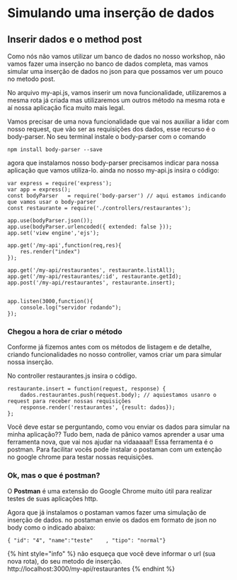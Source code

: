 # Simulando uma inserção de dados

## Inserir dados e o method post

Como nós não vamos utilizar um banco de dados no nosso workshop, não vamos fazer uma inserção no banco de dados completa, mas vamos simular uma inserção de dados no json para que possamos ver um pouco no metodo post.

No arquivo my-api.js, vamos inserir um nova funcionalidade, utilizaremos a mesma rota já criada mas utilizaremos um outros método na mesma rota e aí nossa aplicação fica muito mais legal.

Vamos precisar de uma nova funcionalidade que vai nos auxiliar a lidar com nosso request, que vão ser as requisições dos dados, esse recurso é o body-parser. No seu terminal instale o body-parser com o comando

```text
npm install body-parser --save
```

agora que instalamos nosso body-parser precisamos indicar para nossa aplicação que vamos utiliza-lo. ainda no nosso my-api.js insira o código:

```text
var express = require('express');
var app = express();
const bodyParser   = require('body-parser') // aqui estamos indicando que vamos usar o body-parser
const restaurante = require('./controllers/restaurantes');    

app.use(bodyParser.json());
app.use(bodyParser.urlencoded({ extended: false }));
app.set('view engine','ejs');

app.get('/my-api',function(req,res){
    res.render("index")     
});

app.get('/my-api/restaurantes', restaurante.listAll);
app.get('/my-api/restaurantes/:id', restaurante.getId);
app.post('/my-api/restaurantes', restaurante.insert);


app.listen(3000,function(){
    console.log("servidor rodando");
});
```

### Chegou a hora de criar o método

Conforme já fizemos antes com os métodos de listagem e de detalhe, criando funcionalidades no nosso controller, vamos criar um para simular nossa inserção.

No controller restaurantes.js insira o código.

```text
restaurante.insert = function(request, response) {		
	dados.restaurantes.push(request.body); // aquiestamos usanro o request para receber nossas requisições 
	response.render('restaurantes', {result: dados});
};
```

Você deve estar se perguntando, como vou enviar os dados para simular na minha aplicação?? Tudo bem, nada de pânico vamos aprender a usar uma ferramenta nova, que vai nos ajudar na vidaaaaa!! Essa ferramenta é o postman. Para facilitar vocês pode instalar o postaman com um extenção no google chrome para testar nossas requisições.

### Ok, mas o que é postman?

O **Postman** é uma extensão do Google Chrome muito útil para realizar testes de suas aplicações http.

Agora que já instalamos o postaman vamos fazer uma simulação de inserção de dados. no postaman envie os dados em formato de json no body como o indicado abaixo:

```text
{ "id": "4", "name":"teste"    , "tipo": "normal"}
```

{% hint style="info" %}
não esqueça que você deve informar o url \(sua nova rota\), do seu metodo de inserção.  
http://localhost:3000/my-api/restaurantes
{% endhint %}

